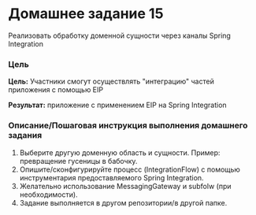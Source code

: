 # Домашнее задание 15
Реализовать обработку доменной сущности через каналы Spring Integration

### Цель

**Цель:** Участники смогут осуществлять "интеграцию" частей приложения с помощью EIP

**Результат:** приложение c применением EIP на Spring Integration

### Описание/Пошаговая инструкция выполнения домашнего задания

1. Выберите другую доменную область и сущности. Пример: превращение гусеницы в бабочку.
2. Опишите/сконфигурируйте процесс (IntegrationFlow) с помощью инструментария предоставляемого Spring Integration.
3. Желательно использование MessagingGateway и subfolw (при необходимости).
4. Задание выполняется в другом репозитории/в другой папке.